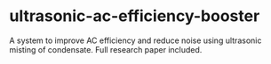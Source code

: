 # ultrasonic-ac-efficiency-booster
A system to improve AC efficiency and reduce noise using ultrasonic misting of condensate. Full research paper included.
